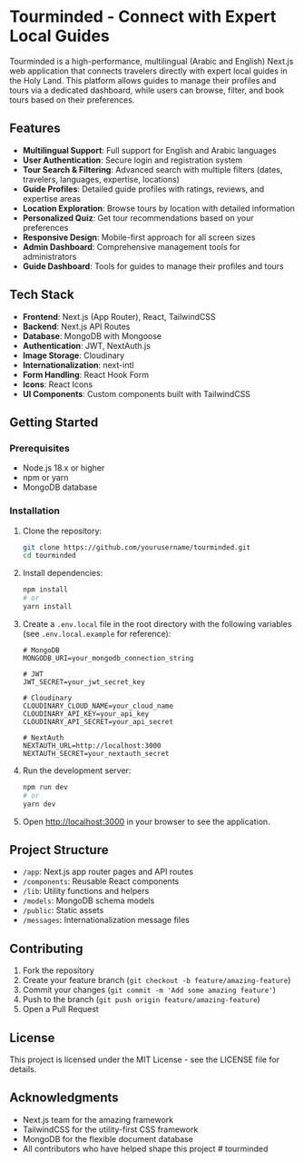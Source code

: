 # Tourminded - Connect with Expert Local Guides

Tourminded is a high-performance, multilingual (Arabic and English) Next.js web application that connects travelers directly with expert local guides in the Holy Land. This platform allows guides to manage their profiles and tours via a dedicated dashboard, while users can browse, filter, and book tours based on their preferences.

## Features

- **Multilingual Support**: Full support for English and Arabic languages
- **User Authentication**: Secure login and registration system
- **Tour Search & Filtering**: Advanced search with multiple filters (dates, travelers, languages, expertise, locations)
- **Guide Profiles**: Detailed guide profiles with ratings, reviews, and expertise areas
- **Location Exploration**: Browse tours by location with detailed information
- **Personalized Quiz**: Get tour recommendations based on your preferences
- **Responsive Design**: Mobile-first approach for all screen sizes
- **Admin Dashboard**: Comprehensive management tools for administrators
- **Guide Dashboard**: Tools for guides to manage their profiles and tours

## Tech Stack

- **Frontend**: Next.js (App Router), React, TailwindCSS
- **Backend**: Next.js API Routes
- **Database**: MongoDB with Mongoose
- **Authentication**: JWT, NextAuth.js
- **Image Storage**: Cloudinary
- **Internationalization**: next-intl
- **Form Handling**: React Hook Form
- **Icons**: React Icons
- **UI Components**: Custom components built with TailwindCSS

## Getting Started

### Prerequisites

- Node.js 18.x or higher
- npm or yarn
- MongoDB database

### Installation

1. Clone the repository:
   ```bash
   git clone https://github.com/yourusername/tourminded.git
   cd tourminded
   ```

2. Install dependencies:
   ```bash
   npm install
   # or
   yarn install
   ```

3. Create a `.env.local` file in the root directory with the following variables (see `.env.local.example` for reference):
   ```
   # MongoDB
   MONGODB_URI=your_mongodb_connection_string

   # JWT
   JWT_SECRET=your_jwt_secret_key

   # Cloudinary
   CLOUDINARY_CLOUD_NAME=your_cloud_name
   CLOUDINARY_API_KEY=your_api_key
   CLOUDINARY_API_SECRET=your_api_secret

   # NextAuth
   NEXTAUTH_URL=http://localhost:3000
   NEXTAUTH_SECRET=your_nextauth_secret
   ```

4. Run the development server:
   ```bash
   npm run dev
   # or
   yarn dev
   ```

5. Open [http://localhost:3000](http://localhost:3000) in your browser to see the application.

## Project Structure

- `/app`: Next.js app router pages and API routes
- `/components`: Reusable React components
- `/lib`: Utility functions and helpers
- `/models`: MongoDB schema models
- `/public`: Static assets
- `/messages`: Internationalization message files

## Contributing

1. Fork the repository
2. Create your feature branch (`git checkout -b feature/amazing-feature`)
3. Commit your changes (`git commit -m 'Add some amazing feature'`)
4. Push to the branch (`git push origin feature/amazing-feature`)
5. Open a Pull Request

## License

This project is licensed under the MIT License - see the LICENSE file for details.

## Acknowledgments

- Next.js team for the amazing framework
- TailwindCSS for the utility-first CSS framework
- MongoDB for the flexible document database
- All contributors who have helped shape this project
#   t o u r m i n d e d  
 